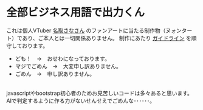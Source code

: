 # 全部ビジネス用語で出力くん
これは個人VTuber [名取さなさん](https://twitter.com/sana_natori) のファンアートに当たる制作物（ヌォンタート）であり、ご本人とは一切関係ありません。
制作にあたり [ガイドライン](https://twpf.jp/sana_natori) を順守しております。
<br>
- ども！　→　おせわになっております。<br>
- マジでごめん　→　大変申し訳ありません。<br>
- ごめん　→　申し訳ありません。<br>
<br>
javascriptやbootstrap初心者のためお見苦しいコードは多々あると思います。<br>
AIで判定するように作る力がないせんせえでごめんな･･････。<br>
